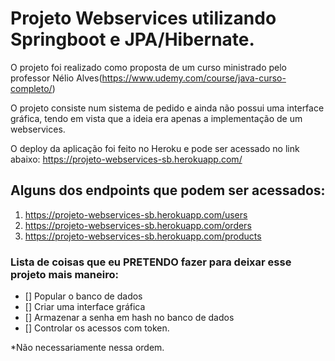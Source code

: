 
# Projeto Webservices utilizando Springboot e JPA/Hibernate.

O projeto foi realizado como proposta de um curso ministrado pelo professor Nélio Alves(https://www.udemy.com/course/java-curso-completo/)

O projeto consiste num sistema de pedido e ainda não possui uma interface gráfica, tendo em vista que a ideia era apenas a implementação de um webservices.
 

O deploy da aplicação foi feito no Heroku e pode ser acessado no link abaixo:
https://projeto-webservices-sb.herokuapp.com/

## Alguns dos endpoints que podem ser acessados:
1. https://projeto-webservices-sb.herokuapp.com/users
2. https://projeto-webservices-sb.herokuapp.com/orders
3. https://projeto-webservices-sb.herokuapp.com/products

### Lista de coisas que eu PRETENDO fazer para deixar esse projeto mais maneiro:
- [] Popular o banco de dados
- [] Criar uma interface gráfica
- [] Armazenar a senha em hash no banco de dados
- [] Controlar os acessos com token.

*Não necessariamente nessa ordem.
